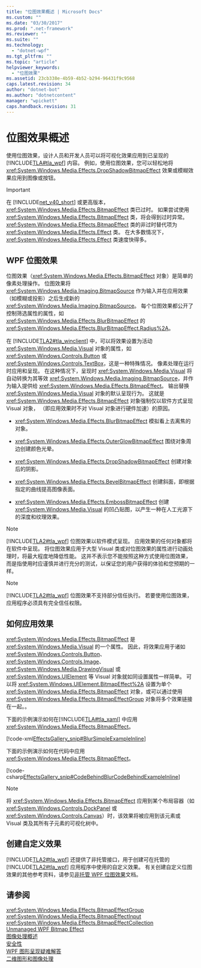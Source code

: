 ```yaml
---
title: "位图效果概述 | Microsoft Docs"
ms.custom: ""
ms.date: "03/30/2017"
ms.prod: ".net-framework"
ms.reviewer: ""
ms.suite: ""
ms.technology: 
  - "dotnet-wpf"
ms.tgt_pltfrm: ""
ms.topic: "article"
helpviewer_keywords: 
  - "位图效果"
ms.assetid: 23cb338e-4b59-4b52-b294-96431f9c9568
caps.latest.revision: 34
author: "dotnet-bot"
ms.author: "dotnetcontent"
manager: "wpickett"
caps.handback.revision: 31
---
```

# 位图效果概述
使用位图效果，设计人员和开发人员可以将可视化效果应用到已呈现的 [!INCLUDE[TLA#tla_wpf](../../../../includes/tlasharptla-wpf-md.md)] 内容。  例如，使用位图效果，您可以轻松地将 <xref:System.Windows.Media.Effects.DropShadowBitmapEffect> 效果或模糊效果应用到图像或按钮。  
  
> [!IMPORTANT]
>  在 [!INCLUDE[net_v40_short](../../../../includes/net-v40-short-md.md)] 或更高版本，<xref:System.Windows.Media.Effects.BitmapEffect> 类已过时。  如果尝试使用 <xref:System.Windows.Media.Effects.BitmapEffect> 类，将会得到过时异常。  <xref:System.Windows.Media.Effects.BitmapEffect> 类的非过时替代项为 <xref:System.Windows.Media.Effects.Effect> 类。  在大多数情况下，<xref:System.Windows.Media.Effects.Effect> 类速度快得多。  
  
   
  
<a name="wpf_effects"></a>   
## WPF 位图效果  
 位图效果（<xref:System.Windows.Media.Effects.BitmapEffect> 对象）是简单的像素处理操作。  位图效果将 <xref:System.Windows.Media.Imaging.BitmapSource> 作为输入并在应用效果（如模糊或投影）之后生成新的 <xref:System.Windows.Media.Imaging.BitmapSource>。  每个位图效果都公开了控制筛选属性的属性，如 <xref:System.Windows.Media.Effects.BlurBitmapEffect> 的 <xref:System.Windows.Media.Effects.BlurBitmapEffect.Radius%2A>。  
  
 在 [!INCLUDE[TLA2#tla_winclient](../../../../includes/tla2sharptla-winclient-md.md)] 中，可以将效果设置为活动 <xref:System.Windows.Media.Visual> 对象的属性，如 <xref:System.Windows.Controls.Button> 或 <xref:System.Windows.Controls.TextBox>，这是一种特殊情况。  像素处理在运行时应用和呈现。  在这种情况下，呈现时 <xref:System.Windows.Media.Visual> 将自动转换为其等效 <xref:System.Windows.Media.Imaging.BitmapSource>，并作为输入提供给 <xref:System.Windows.Media.Effects.BitmapEffect>。  输出替换 <xref:System.Windows.Media.Visual> 对象的默认呈现行为。  这就是 <xref:System.Windows.Media.Effects.BitmapEffect> 对象强制仅以软件方式呈现 Visual 对象，  （即应用效果时不对 Visual 对象进行硬件加速）的原因。  
  
-   <xref:System.Windows.Media.Effects.BlurBitmapEffect> 模拟看上去离焦的对象。  
  
-   <xref:System.Windows.Media.Effects.OuterGlowBitmapEffect> 围绕对象周边创建颜色光晕。  
  
-   <xref:System.Windows.Media.Effects.DropShadowBitmapEffect> 创建对象后的阴影。  
  
-   <xref:System.Windows.Media.Effects.BevelBitmapEffect> 创建斜面，即根据指定的曲线提高图像表面。  
  
-   <xref:System.Windows.Media.Effects.EmbossBitmapEffect> 创建 <xref:System.Windows.Media.Visual> 的凹凸贴图，以产生一种在人工光源下的深度和纹理效果。  
  
> [!NOTE]
>  [!INCLUDE[TLA2#tla_wpf](../../../../includes/tla2sharptla-wpf-md.md)] 位图效果以软件模式呈现。  应用效果的任何对象都将在软件中呈现。  将位图效果应用于大型 Visual 类或对位图效果的属性进行动画处理时，将最大程度地降低性能。  这并不表示您不能按照这种方式使用位图效果，而是指使用时应谨慎并进行充分的测试，以保证您的用户获得的体验和您预期的一样。  
  
> [!NOTE]
>  [!INCLUDE[TLA2#tla_wpf](../../../../includes/tla2sharptla-wpf-md.md)] 位图效果不支持部分信任执行。  若要使用位图效果，应用程序必须具有完全信任权限。  
  
<a name="applyeffects"></a>   
## 如何应用效果  
 <xref:System.Windows.Media.Effects.BitmapEffect> 是 <xref:System.Windows.Media.Visual> 的一个属性。  因此，将效果应用于诸如 <xref:System.Windows.Controls.Button>、<xref:System.Windows.Controls.Image>、<xref:System.Windows.Media.DrawingVisual> 或 <xref:System.Windows.UIElement> 等 Visual 对象就如同设置属性一样简单。  可以将 <xref:System.Windows.UIElement.BitmapEffect%2A> 设置为单个 <xref:System.Windows.Media.Effects.BitmapEffect> 对象，或可以通过使用 <xref:System.Windows.Media.Effects.BitmapEffectGroup> 对象将多个效果链接在一起。。  
  
 下面的示例演示如何在[!INCLUDE[TLA#tla_xaml](../../../../includes/tlasharptla-xaml-md.md)] 中应用 <xref:System.Windows.Media.Effects.BitmapEffect>。  
  
 [!code-xml[EffectsGallery_snip#BlurSimpleExampleInline](../../../../samples/snippets/csharp/VS_Snippets_Wpf/EffectsGallery_snip/CSharp/blursimpleexample.xaml#blursimpleexampleinline)]  
  
 下面的示例演示如何在代码中应用 <xref:System.Windows.Media.Effects.BitmapEffect>。  
  
 [!code-csharp[EffectsGallery_snip#CodeBehindBlurCodeBehindExampleInline](../../../../samples/snippets/csharp/VS_Snippets_Wpf/EffectsGallery_snip/CSharp/blurcodebehindexample.xaml.cs#codebehindblurcodebehindexampleinline)]  
  
> [!NOTE]
>  将 <xref:System.Windows.Media.Effects.BitmapEffect> 应用到某个布局容器（如 <xref:System.Windows.Controls.DockPanel> 或 <xref:System.Windows.Controls.Canvas>）时，该效果将被应用到该元素或 Visual 类及其所有子元素的可视化树中。  
  
<a name="customeffects"></a>   
## 创建自定义效果  
 [!INCLUDE[TLA2#tla_wpf](../../../../includes/tla2sharptla-wpf-md.md)] 还提供了非托管接口，用于创建可在托管的 [!INCLUDE[TLA2#tla_wpf](../../../../includes/tla2sharptla-wpf-md.md)] 应用程序中使用的自定义效果。  有关创建自定义位图效果的其他参考资料，请参见[非托管 WPF 位图效果](_wibe_lh)文档。  
  
## 请参阅  
 <xref:System.Windows.Media.Effects.BitmapEffectGroup>   
 <xref:System.Windows.Media.Effects.BitmapEffectInput>   
 <xref:System.Windows.Media.Effects.BitmapEffectCollection>   
 [Unmanaged WPF Bitmap Effect](_wibe_lh)   
 [图像处理概述](../../../../docs/framework/wpf/graphics-multimedia/imaging-overview.md)   
 [安全性](../../../../docs/framework/wpf/security-wpf.md)   
 [WPF 图形呈现疑难解答](../../../../docs/framework/wpf/graphics-multimedia/wpf-graphics-rendering-overview.md)   
 [二维图形和图像处理](../../../../docs/framework/wpf/advanced/optimizing-performance-2d-graphics-and-imaging.md)